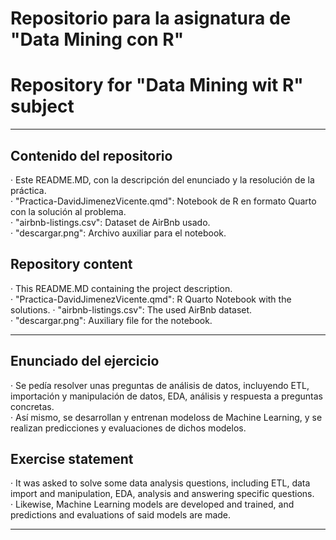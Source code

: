 # Repositorio para la asignatura de "Data Mining con R"
# Repository for "Data Mining wit R" subject  

---
## Contenido del repositorio  
· Este README.MD, con la descripción del enunciado y la resolución de la práctica.   
· "Practica-DavidJimenezVicente.qmd": Notebook de R en formato Quarto con la solución al problema.  
· "airbnb-listings.csv": Dataset de AirBnb usado.  
· "descargar.png": Archivo auxiliar para el notebook.  
## Repository content  
· This README.MD containing the project description.  
· "Practica-DavidJimenezVicente.qmd": R Quarto Notebook with the solutions.
· "airbnb-listings.csv": The used AirBnb dataset.  
· "descargar.png": Auxiliary file for the notebook.  
  
---
## Enunciado del ejercicio
· Se pedía resolver unas preguntas de análisis de datos, incluyendo ETL, importación y manipulación de datos, EDA, análisis y respuesta a preguntas concretas.  
· Así mismo, se desarrollan y entrenan modeloss de Machine Learning, y se realizan predicciones y evaluaciones de dichos modelos.  
  
## Exercise statement  
· It was asked to solve some data analysis questions, including ETL, data import and manipulation, EDA, analysis and answering specific questions.  
· Likewise, Machine Learning models are developed and trained, and predictions and evaluations of said models are made.  
  
---  
